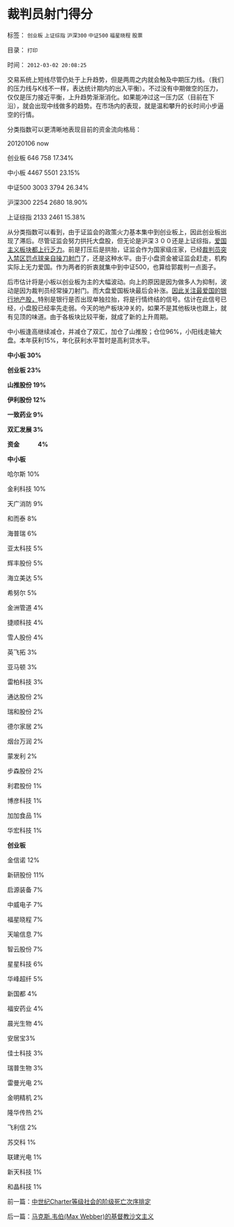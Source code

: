 # 裁判员射门得分

标签： `创业板` `上证综指` `沪深300` `中证500` `福星晓程` `股票` 

目录： `打印`

时间： `2012-03-02 20:08:25`

交易系统上短线尽管仍处于上升趋势，但是两周之内就会触及中期压力线。（我们的压力线与K线不一样，表达统计期内的出入平衡）。不过没有中期做空的压力，仅仅是压力接近平衡，上升趋势渐渐消化。如果能冲过这一压力区（目前在下沿），就会出现中线做多的趋势。在市场内的表现，就是温和攀升的长时间小步逼空的行情。

分类指数可以更清晰地表现目前的资金流向格局：

20120106 now

创业板 646 758 17.34%

中小板 4467 5501 23.15%

中证500 3003 3794 26.34%

沪深300 2254 2680 18.90%

上证综指 2133 2461 15.38%

从分类指数可以看到，由于证监会的政策火力基本集中到创业板上，因此创业板出现了滞后。尽管证监会努力拱托大盘股，但无论是沪深３００还是上证综指，[爱国主义板块都上行乏力](../../../2012/2/29/不买蓝筹不爱国，房价不高不爱国.md)。前是打压后是拱抬，证监会作为国家级庄家，已经[裁判员突入禁区罚点球亲自操刀射门](../../../2012/3/1/人在江湖不能不昏，爱国板块压力沉重.md)了，还是这种水平。由于小盘资金被证监会赶走，机构实际上无力爱国。作为两者的折衷就集中到中证500，也算给郭裁判一点面子。

后市估计将是小板以创业板为主的大幅波动。向上的原因是因为做多人为抑制，波动是因为裁判员经常操刀射门。而大盘爱国板块最后会补涨。[因此关注最爱国的银行地产股，](../../../2011/4/7/银行地产和ST的逆反投资.md)特别是银行是否出现单独拉抬，将是行情终结的信号。估计在此信号已经，小盘股已经率先走弱。今天的地产板块冲关的，如果不是其他板块也跟上，就有见顶的味道。由于各板块比较平衡，就成了新的上升周期。

中小板逢高继续减仓，并减仓了双汇，加仓了山推股；仓位96%，小阳线走输大盘。本年获利15%，年化获利水平暂时是高利贷水平。

**中小板 30%**

**创业板 23%**

**山推股份 19%**

**伊利股份 12%**

**一致药业 9%**

**双汇发展 3%**

**资金　　　4%**

**中小板**

哈尔斯 10%

金利科技 10%

天广消防 9%

和而泰 8%

海普瑞 6%

亚太科技 5%

辉丰股份 5%

海立美达 5%

希努尔 5%

金洲管道 4%

捷顺科技 4%

雪人股份 4%

英飞拓 3%

亚马顿 3%

雷柏科技 3%

通达股份 2%

瑞和股份 2%

德尔家居 2%

烟台万润 2%

蒙发利 2%

步森股份 2%

利君股份 1%

博彦科技 1%

加加食品 1%

华宏科技 1%

**创业板**

金信诺 12%

新研股份 11%

启源装备 7%

中威电子 7%

福星晓程 7%

天喻信息 7%

智云股份 7%

星星科技 6%

华峰超纤 5%

新国都 4%

福安药业 4%

晨光生物 4%

安居宝3%

佳士科技 3%

瑞普生物 3%

雷曼光电 2%

金明精机 2%

隆华传热 2%

飞利信 2%

苏交科 1%

联建光电 1%

新天科技 1%

和晶科技 1%



前一篇：[中世纪Charter等级社会的阶级死亡次序排定](../../../2012/3/2/中世纪Charter等级社会的阶级死亡次序排定.md)

后一篇：[马克斯.韦伯(Max&nbsp;Webber)的基督教沙文主义](../../../2012/3/3/马克斯.韦伯(MaxWebber)的基督教沙文主义.md)